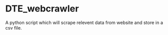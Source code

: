 # DTE_webcrawler
A python script which will scrape relevent data from website and store in a csv file.
